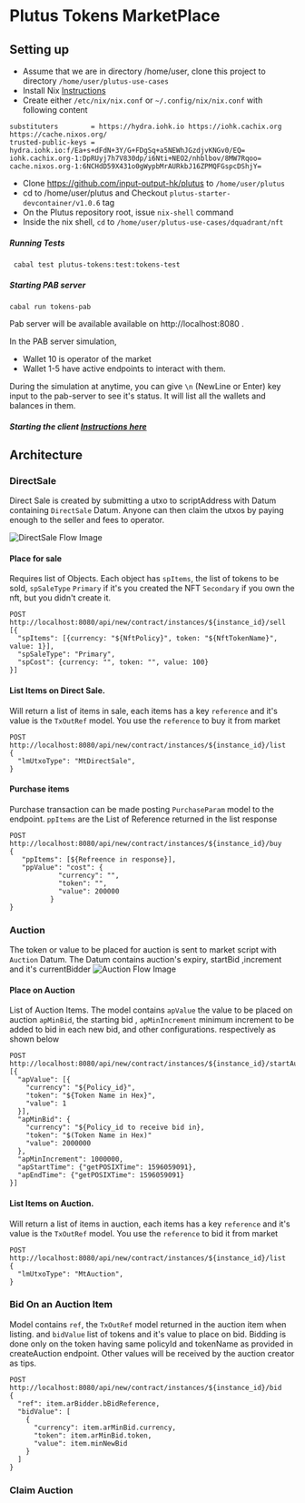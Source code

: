 # Plutus Tokens MarketPlace


## Setting up

- Assume that we are in directory /home/user, clone this project to directory `/home/user/plutus-use-cases`
- Install Nix [Instructions](https://nixos.org/download.html)
- Create either `/etc/nix/nix.conf` or `~/.config/nix/nix.conf` with following content

```
substituters        = https://hydra.iohk.io https://iohk.cachix.org https://cache.nixos.org/
trusted-public-keys = hydra.iohk.io:f/Ea+s+dFdN+3Y/G+FDgSq+a5NEWhJGzdjvKNGv0/EQ= iohk.cachix.org-1:DpRUyj7h7V830dp/i6Nti+NEO2/nhblbov/8MW7Rqoo= cache.nixos.org-1:6NCHdD59X431o0gWypbMrAURkbJ16ZPMQFGspcDShjY=
```

- Clone https://github.com/input-output-hk/plutus to `/home/user/plutus`
- cd to /home/user/plutus and Checkout `plutus-starter-devcontainer/v1.0.6` tag
- On the Plutus repository root, issue `nix-shell` command
- Inside the nix shell, `cd` to `/home/user/plutus-use-cases/dquadrant/nft`

##### Running Tests
 ` cabal test plutus-tokens:test:tokens-test`

##### Starting PAB server
 `cabal run tokens-pab`

Pab server will be available  available on http://localhost:8080 .

In the PAB server simulation,
- Wallet 10 is operator of the market
- Wallet 1-5 have active endpoints to interact with them.

During the simulation at anytime, you can give `\n` (NewLine or Enter) key input to the pab-server to see it's status.
It will list all the wallets and balances in them.

##### Starting the client  [Instructions here](./client/README.md)


## Architecture
### DirectSale
Direct Sale is created by submitting a utxo to scriptAddress with Datum containing `DirectSale` Datum.
Anyone can then claim the utxos by paying enough to the seller and fees to operator.

![DirectSale Flow Image](./docs/DirectSaleFlow.jpg)

#### Place for sale
Requires list of Objects. Each object has `spItems`, the list of tokens to be sold,
`spSaleType` `Primary` if it's you created the NFT `Secondary` if you own the nft,
but you didn't create it.
```http request
POST http://localhost:8080/api/new/contract/instances/${instance_id}/sell
[{
  "spItems": [{currency: "${NftPolicy}", token: "${NftTokenName}", value: 1}],
  "spSaleType": "Primary",
  "spCost": {currency: "", token: "", value: 100}
}]
```
#### List Items on Direct Sale.

Will return a list of items in sale, each items has a key `reference` and it's value is the `TxOutRef` model.
You use the `reference` to buy it from market
```http request
POST http://localhost:8080/api/new/contract/instances/${instance_id}/list
{
  "lmUtxoType": "MtDirectSale",
}
```
#### Purchase  items
Purchase transaction can be made posting  `PurchaseParam` model to the endpoint.
`ppItems` are the List of Reference returned in the list response

```http request
POST http://localhost:8080/api/new/contract/instances/${instance_id}/buy
{
   "ppItems": [${Refreence in response}],
   "ppValue": "cost": {
            "currency": "",
            "token": "",
            "value": 200000
          }
}
```

### Auction
The token or value to be placed for auction is sent to market script
with `Auction` Datum. The Datum contains auction's expiry, startBid ,increment and it's currentBidder
![Auction Flow Image](./docs/AuctionFlow.jpg)

#### Place on Auction
List of Auction Items. The model contains `apValue` the value to be placed on auction `apMinBid`,
the starting bid , `apMinIncrement` minimum increment to be added to bid in each new bid, and other configurations. respectively as shown below
```http request
POST http://localhost:8080/api/new/contract/instances/${instance_id}/startAuction
[{
  "apValue": [{
    "currency": "${Policy_id}",
    "token": "${Token Name in Hex}",
    "value": 1
  }],
  "apMinBid": {
    "currency": "${Policy_id to receive bid in},
    "token": "$(Token Name in Hex)"
    "value": 2000000
  },
  "apMinIncrement": 1000000,
  "apStartTime": {"getPOSIXTime": 1596059091},
  "apEndTime": {"getPOSIXTime": 1596059091}
}]
```

#### List Items on Auction.

Will return a list of items in auction, each items has a key `reference` and it's value is the `TxOutRef` model.
You use the `reference` to bid it from market
```http request
POST http://localhost:8080/api/new/contract/instances/${instance_id}/list
{
  "lmUtxoType": "MtAuction",
}
```

### Bid On an Auction Item

Model contains `ref`, the `TxOutRef` model returned in the auction item when listing.
and `bidValue` list of tokens and it's value to place on bid.
Bidding is done only on the token having same policyId and tokenName as provided in createAuction endpoint.
Other values will be received by the auction creator as tips.
```http request
POST http://localhost:8080/api/new/contract/instances/${instance_id}/bid
{
  "ref": item.arBidder.bBidReference,
  "bidValue": [
    {
      "currency": item.arMinBid.currency,
      "token": item.arMinBid.token,
      "value": item.minNewBid
    }
  ]
}
```
### Claim Auction




